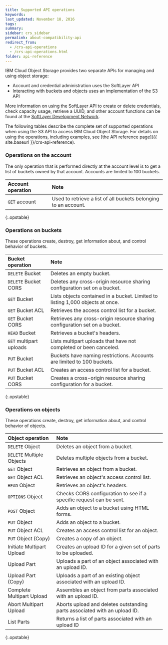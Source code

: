 ```yaml
---
title: Supported API operations
keywords: 
last_updated: November 18, 2016
tags: 
summary: 
sidebar: crs_sidebar
permalink: about-compatibility-api
redirect_from:
  - /crs-api-operations
  - /crs-api-operations.html
folder: api-reference
---
```


IBM Cloud Object Storage provides two separate APIs for managing and using object storage:

* Account and credential administration uses the SoftLayer API
* Interacting with buckets and objects uses an implementation of the S3 API

More information on using the SoftLayer API to create or delete credentials, check capacity usage, retrieve a UUID, and other account functions can be found at the [SoftLayer Development Network](http://sldn.softlayer.com/reference/services/SoftLayer_Network_Storage_Hub_Cleversafe_Account).

The following tables describe the complete set of supported operations when using the S3 API to access IBM Cloud Object Storage.  For details on using the operations, including examples, see [the API reference page]({{ site.baseurl }}/crs-api-reference).

### Operations on the account

The only operation that is performed directly at the account level is to get a list of buckets owned by that account. Accounts are limited to 100 buckets.

| Account operation | Note |
|:----|:---|
| `GET` account | Used to retrieve a list of all buckets belonging to an account. |
{:.opstable}

### Operations on buckets

These operations create, destroy, get information about, and control behavior of buckets.

| Bucket operation | Note |
|:----|:---|
| `DELETE` Bucket | Deletes an empty bucket.   |
| `DELETE` Bucket CORS | Deletes any cross-origin resource sharing configuration set on a bucket. |
| `GET` Bucket | Lists objects contained in a bucket.  Limited to listing 1,000 objects at once. |
| `GET` Bucket ACL |Retrieves the access control list for a bucket.|
| `GET` Bucket CORS |Retrieves any cross-origin resource sharing configuration set on a bucket.|
| `HEAD` Bucket | Retrieves a bucket's headers. |
| `GET` multipart uploads | Lists multipart uploads that have not completed or been canceled. |
| `PUT` Bucket | Buckets have naming restrictions. Accounts are limited to 100 buckets. |
| `PUT` Bucket ACL | Creates an access control list for a bucket. |
| `PUT` Bucket CORS | Creates a cross-origin resource sharing configuration for a bucket.|
{:.opstable}

### Operations on objects

These operations create, destroy, get information about, and control behavior of objects.

| Object operation | Note |
| :---------------| :------|
| `DELETE` Object | Deletes an object from a bucket.
| `DELETE` Multiple Objects  | Deletes multiple objects from a bucket.
| `GET` Object | Retrieves an object from a bucket.
| `GET` Object ACL | Retrieves an object's access control list.
| `HEAD` Object | Retrieves an object's headers.
| `OPTIONS` Object | Checks CORS configuration to see if a specific request can be sent.
| `POST` Object | Adds an object to a bucket using HTML forms.
| `PUT` Object | Adds an object to a bucket.
| `PUT` Object ACL | Creates an access control list for an object. 
| `PUT` Object (Copy) | Creates a copy of an object. |
| Initiate Multipart Upload | Creates an upload ID for a given set of parts to be uploaded.
| Upload Part | Uploads a part of an object associated with an upload ID.
| Upload Part (Copy) | Uploads a part of an existing object associated with an upload ID.
| Complete Multipart Upload | Assembles an object from parts associated with an upload ID.
| Abort Multipart Upload | Aborts upload and deletes outstanding parts associated with an upload ID.
| List Parts | Returns a list of parts associated with an upload ID
{:.opstable}